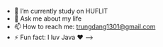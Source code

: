 
- 🔭 I’m currently study on HUFLIT
- 💬 Ask me about my life 
- 📫 How to reach me: trungdang1301@gmail.com
- ⚡ Fun fact: I luv Java :heart:
-->
